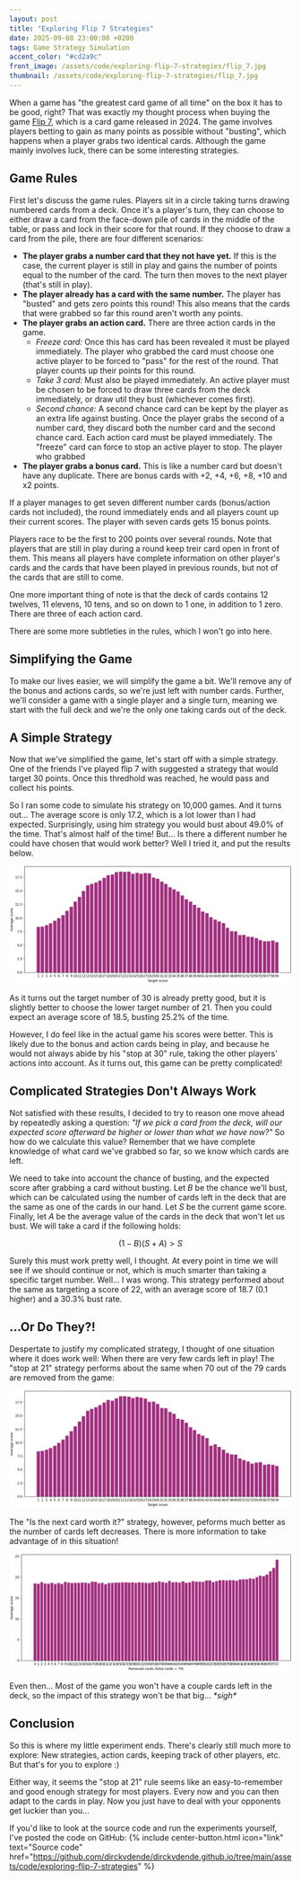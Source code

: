 ```yaml
---
layout: post
title: "Exploring Flip 7 Strategies"
date: 2025-09-08 23:00:00 +0200
tags: Game Strategy Simulation
accent_color: "#cd2a9c"
front_image: /assets/code/exploring-flip-7-strategies/flip_7.jpg
thumbnail: /assets/code/exploring-flip-7-strategies/flip_7.jpg
---
```


When a game has "the greatest card game of all time" on the box it has to be good, right? That was exactly my thought process when buying the game [Flip 7](https://boardgamegeek.com/boardgame/420087/flip-7), which is a card game released in 2024. The game involves players betting to gain as many points as possible without "busting", which happens when a player grabs two identical cards. Although the game mainly involves luck, there can be some interesting strategies.

## Game Rules

First let's discuss the game rules. Players sit in a circle taking turns drawing numbered cards from a deck. Once it's a player's turn, they can choose to either draw a card from the face-down pile of cards in the middle of the table, or pass and lock in their score for that round. If they choose to draw a card from the pile, there are four different scenarios:

- **The player grabs a number card that they not have yet.** If this is the case, the current player is still in play and gains the number of points equal to the number of the card. The turn then moves to the next player (that's still in play).
- **The player already has a card with the same number.** The player has "busted" and gets zero points this round! This also means that the cards that were grabbed so far this round aren't worth any points.
- **The player grabs an action card.** There are three action cards in the game.
    - *Freeze card:* Once this has card has been revealed it must be played immediately. The player who grabbed the card must choose one active player to be forced to "pass" for the rest of the round. That player counts up their points for this round.
    - *Take 3 card:* Must also be played immediately. An active player must be chosen to be forced to draw three cards from the deck immediately, or draw util they bust (whichever comes first).
    - *Second chance:* A second chance card can be kept by the player as an extra life against busting. Once the player grabs the second of a number card, they discard both the number card and the second chance card.
Each action card must be played immediately. The "freeze" card can force to stop an active player to stop. The player who grabbed 
- **The player grabs a bonus card.** This is like a number card but doesn't have any duplicate. There are bonus cards with +2, +4, +6, +8, +10 and x2 points.

If a player manages to get seven different number cards (bonus/action cards not included), the round immediately ends and all players count up their current scores. The player with seven cards gets 15 bonus points.

Players race to be the first to 200 points over several rounds. Note that players that are still in play during a round keep treir card open in front of them. This means all players have complete information on other player's cards and the cards that have been played in previous rounds, but not of the cards that are still to come.

One more important thing of note is that the deck of cards contains 12 twelves, 11 elevens, 10 tens, and so on down to 1 one, in addition to 1 zero. There are three of each action card.

There are some more subtleties in the rules, which I won't go into here.

## Simplifying the Game

To make our lives easier, we will simplify the game a bit. We'll remove any of the bonus and actions cards, so we're just left with number cards. Further, we'll consider a game with a single player and a single turn, meaning we start with the full deck and we're the only one taking cards out of the deck.

## A Simple Strategy

Now that we've simplified the game, let's start off with a simple strategy. One of the friends I've played flip 7 with suggested a strategy that would target 30 points. Once this thredhold was reached, he would pass and collect his points.

So I ran some code to simulate his strategy on 10,000 games. And it turns out... The average score is only 17.2, which is a lot lower than I had expected. Surprisingly, using him strategy you would bust about 49.0% of the time. That's almost half of the time! But... Is there a different number he could have chosen that would work better? Well I tried it, and put the results below.

![Targeting a specific score before passing](/assets/code/exploring-flip-7-strategies/target_n.png)

As it turns out the target number of 30 is already pretty good, but it is slightly better to choose the lower target number of 21. Then you could expect an average score of 18.5, busting 25.2% of the time.

However, I do feel like in the actual game his scores were better. This is likely due to the bonus and action cards being in play, and because he would not always abide by his "stop at 30" rule, taking the other players' actions into account. As it turns out, this game can be pretty complicated!

## Complicated Strategies Don't Always Work

Not satisfied with these results, I decided to try to reason one move ahead by repeatedly asking a question: *"If we pick a card from the deck, will our expected score afterward be higher or lower than what we have now?"* So how do we calculate this value? Remember that we have complete knowledge of what card we've grabbed so far, so we know which cards are left.

We need to take into account the chance of busting, and the expected score after grabbing a card without busting. Let $B$ be the chance we'll bust, which can be calculated using the number of cards left in the deck that are the same as one of the cards in our hand. Let $S$ be the current game score. Finally, let $A$ be the average value of the cards in the deck that won't let us bust. We will take a card if the following holds:

$$
    (1 - B) (S + A) > S
$$

Surely this must work pretty well, I thought. At every point in time we will see if we should continue or not, which is much smarter than taking a specific target number. Well... I was wrong. This strategy performed about the same as targeting a score of 22, with an average score of 18.7 (0.1 higher) and a 30.3% bust rate.

## ...Or Do They?!

Despertate to justify my complicated strategy, I thought of one situation where it does work well: When there are very few cards left in play! The "stop at 21" strategy performs about the same when 70 out of the 79 cards are removed from the game:

![Targeting a specific score before passing with 70 cards removed](/assets/code/exploring-flip-7-strategies/target_n_70_removed.png)

The "Is the next card worth it?" strategy, however, peforms much better as the number of cards left decreases. There is more information to take advantage of in this situation!

!["Is the next card worth it?" strategy with different numbers of cards removed](/assets/code/exploring-flip-7-strategies/is_next_move_worth_it.png)

Even then... Most of the game you won't have a couple cards left in the deck, so the impact of this strategy won't be that big... *\*sigh\**

## Conclusion

So this is where my little experiment ends. There's clearly still much more to explore: New strategies, action cards, keeping track of other players, etc. But that's for you to explore :)

Either way, it seems the "stop at 21" rule seems like an easy-to-remember and good enough strategy for most players. Every now and you can then adapt to the cards in play. Now you just have to deal with your opponents get luckier than you...

If you'd like to look at the source code and run the experiments yourself, I've posted the code on GitHub:
{% include center-button.html icon="link" text="Source code" href="https://github.com/dirckvdende/dirckvdende.github.io/tree/main/assets/code/exploring-flip-7-strategies" %}